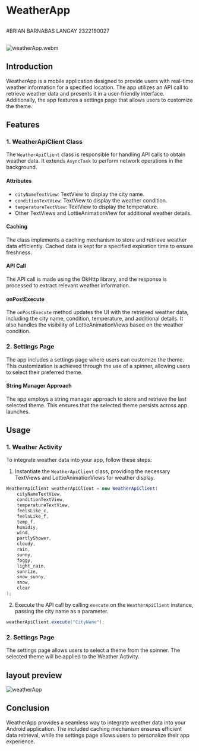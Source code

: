 # WeatherApp 

##
#BRIAN BARNABAS LANGAY
2322190027
##

![weatherApp.webm](https://github.com/brianlangay4/WeatherApp/assets/67788456/00820071-c2aa-48cc-8180-e404ec3362b2)



## Introduction
WeatherApp is a mobile application designed to provide users with real-time weather information for a specified location. The app utilizes an API call to retrieve weather data and presents it in a user-friendly interface. Additionally, the app features a settings page that allows users to customize the theme.

## Features

### 1. WeatherApiClient Class
The `WeatherApiClient` class is responsible for handling API calls to obtain weather data. It extends `AsyncTask` to perform network operations in the background.

#### Attributes
- `cityNameTextView`: TextView to display the city name.
- `conditionTextView`: TextView to display the weather condition.
- `temperatureTextView`: TextView to display the temperature.
- Other TextViews and LottieAnimationView for additional weather details.

#### Caching
The class implements a caching mechanism to store and retrieve weather data efficiently. Cached data is kept for a specified expiration time to ensure freshness.

#### API Call
The API call is made using the OkHttp library, and the response is processed to extract relevant weather information.

#### onPostExecute
The `onPostExecute` method updates the UI with the retrieved weather data, including the city name, condition, temperature, and additional details. It also handles the visibility of LottieAnimationViews based on the weather condition.

### 2. Settings Page
The app includes a settings page where users can customize the theme. This customization is achieved through the use of a spinner, allowing users to select their preferred theme.

#### String Manager Approach
The app employs a string manager approach to store and retrieve the last selected theme. This ensures that the selected theme persists across app launches.

## Usage

### 1. Weather Activity
To integrate weather data into your app, follow these steps:

1. Instantiate the `WeatherApiClient` class, providing the necessary TextViews and LottieAnimationViews for weather display.

```java
WeatherApiClient weatherApiClient = new WeatherApiClient(
    cityNameTextView,
    conditionTextView,
    temperatureTextView,
    feelsLike_c,
    feelsLike_f,
    temp_f,
    humidiy,
    wind,
    partlyShower,
    cloudy,
    rain,
    sunny,
    foggy,
    light_rain,
    sunrize,
    snow_sunny,
    snow,
    clear
);
```

2. Execute the API call by calling `execute` on the `WeatherApiClient` instance, passing the city name as a parameter.

```java
weatherApiClient.execute("CityName");
```

### 2. Settings Page
The settings page allows users to select a theme from the spinner. The selected theme will be applied to the Weather Activity.

## layout preview

![weatherApp](https://github.com/brianlangay4/WeatherApp/assets/67788456/d5e761b5-a0cd-4448-ac35-bb625e407879)




## Conclusion
WeatherApp provides a seamless way to integrate weather data into your Android application. The included caching mechanism ensures efficient data retrieval, while the settings page allows users to personalize their app experience.
